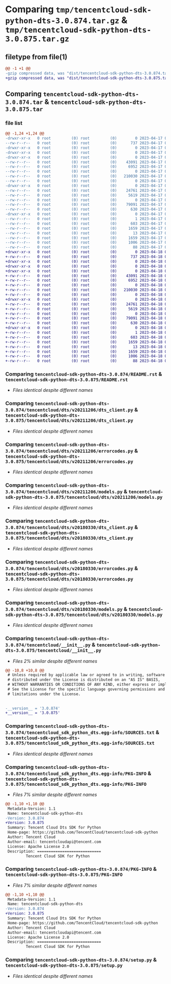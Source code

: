 # Comparing `tmp/tencentcloud-sdk-python-dts-3.0.874.tar.gz` & `tmp/tencentcloud-sdk-python-dts-3.0.875.tar.gz`

## filetype from file(1)

```diff
@@ -1 +1 @@
-gzip compressed data, was "dist/tencentcloud-sdk-python-dts-3.0.874.tar", last modified: Mon Apr 17 00:28:44 2023, max compression
+gzip compressed data, was "dist/tencentcloud-sdk-python-dts-3.0.875.tar", last modified: Tue Apr 18 00:37:08 2023, max compression
```

## Comparing `tencentcloud-sdk-python-dts-3.0.874.tar` & `tencentcloud-sdk-python-dts-3.0.875.tar`

### file list

```diff
@@ -1,24 +1,24 @@
-drwxr-xr-x   0 root         (0) root         (0)        0 2023-04-17 00:28:44.000000 tencentcloud-sdk-python-dts-3.0.874/
--rw-r--r--   0 root         (0) root         (0)      737 2023-04-17 00:28:44.000000 tencentcloud-sdk-python-dts-3.0.874/README.rst
-drwxr-xr-x   0 root         (0) root         (0)        0 2023-04-17 00:28:44.000000 tencentcloud-sdk-python-dts-3.0.874/tencentcloud/
-drwxr-xr-x   0 root         (0) root         (0)        0 2023-04-17 00:28:44.000000 tencentcloud-sdk-python-dts-3.0.874/tencentcloud/dts/
-drwxr-xr-x   0 root         (0) root         (0)        0 2023-04-17 00:28:44.000000 tencentcloud-sdk-python-dts-3.0.874/tencentcloud/dts/v20211206/
--rw-r--r--   0 root         (0) root         (0)    43091 2023-04-17 00:28:44.000000 tencentcloud-sdk-python-dts-3.0.874/tencentcloud/dts/v20211206/dts_client.py
--rw-r--r--   0 root         (0) root         (0)     6952 2023-04-17 00:28:44.000000 tencentcloud-sdk-python-dts-3.0.874/tencentcloud/dts/v20211206/errorcodes.py
--rw-r--r--   0 root         (0) root         (0)        0 2023-04-17 00:28:44.000000 tencentcloud-sdk-python-dts-3.0.874/tencentcloud/dts/v20211206/__init__.py
--rw-r--r--   0 root         (0) root         (0)   210030 2023-04-17 00:28:44.000000 tencentcloud-sdk-python-dts-3.0.874/tencentcloud/dts/v20211206/models.py
--rw-r--r--   0 root         (0) root         (0)        0 2023-04-17 00:28:44.000000 tencentcloud-sdk-python-dts-3.0.874/tencentcloud/dts/__init__.py
-drwxr-xr-x   0 root         (0) root         (0)        0 2023-04-17 00:28:44.000000 tencentcloud-sdk-python-dts-3.0.874/tencentcloud/dts/v20180330/
--rw-r--r--   0 root         (0) root         (0)    24761 2023-04-17 00:28:44.000000 tencentcloud-sdk-python-dts-3.0.874/tencentcloud/dts/v20180330/dts_client.py
--rw-r--r--   0 root         (0) root         (0)     5619 2023-04-17 00:28:44.000000 tencentcloud-sdk-python-dts-3.0.874/tencentcloud/dts/v20180330/errorcodes.py
--rw-r--r--   0 root         (0) root         (0)        0 2023-04-17 00:28:44.000000 tencentcloud-sdk-python-dts-3.0.874/tencentcloud/dts/v20180330/__init__.py
--rw-r--r--   0 root         (0) root         (0)    79091 2023-04-17 00:28:44.000000 tencentcloud-sdk-python-dts-3.0.874/tencentcloud/dts/v20180330/models.py
--rw-r--r--   0 root         (0) root         (0)      630 2023-04-17 00:28:44.000000 tencentcloud-sdk-python-dts-3.0.874/tencentcloud/__init__.py
-drwxr-xr-x   0 root         (0) root         (0)        0 2023-04-17 00:28:44.000000 tencentcloud-sdk-python-dts-3.0.874/tencentcloud_sdk_python_dts.egg-info/
--rw-r--r--   0 root         (0) root         (0)        1 2023-04-17 00:28:44.000000 tencentcloud-sdk-python-dts-3.0.874/tencentcloud_sdk_python_dts.egg-info/dependency_links.txt
--rw-r--r--   0 root         (0) root         (0)      603 2023-04-17 00:28:44.000000 tencentcloud-sdk-python-dts-3.0.874/tencentcloud_sdk_python_dts.egg-info/SOURCES.txt
--rw-r--r--   0 root         (0) root         (0)     1659 2023-04-17 00:28:44.000000 tencentcloud-sdk-python-dts-3.0.874/tencentcloud_sdk_python_dts.egg-info/PKG-INFO
--rw-r--r--   0 root         (0) root         (0)       13 2023-04-17 00:28:44.000000 tencentcloud-sdk-python-dts-3.0.874/tencentcloud_sdk_python_dts.egg-info/top_level.txt
--rw-r--r--   0 root         (0) root         (0)     1659 2023-04-17 00:28:44.000000 tencentcloud-sdk-python-dts-3.0.874/PKG-INFO
--rw-r--r--   0 root         (0) root         (0)     1006 2023-04-17 00:28:44.000000 tencentcloud-sdk-python-dts-3.0.874/setup.py
--rw-r--r--   0 root         (0) root         (0)       88 2023-04-17 00:28:44.000000 tencentcloud-sdk-python-dts-3.0.874/setup.cfg
+drwxr-xr-x   0 root         (0) root         (0)        0 2023-04-18 00:37:08.000000 tencentcloud-sdk-python-dts-3.0.875/
+-rw-r--r--   0 root         (0) root         (0)      737 2023-04-18 00:37:08.000000 tencentcloud-sdk-python-dts-3.0.875/README.rst
+drwxr-xr-x   0 root         (0) root         (0)        0 2023-04-18 00:37:08.000000 tencentcloud-sdk-python-dts-3.0.875/tencentcloud/
+drwxr-xr-x   0 root         (0) root         (0)        0 2023-04-18 00:37:08.000000 tencentcloud-sdk-python-dts-3.0.875/tencentcloud/dts/
+drwxr-xr-x   0 root         (0) root         (0)        0 2023-04-18 00:37:08.000000 tencentcloud-sdk-python-dts-3.0.875/tencentcloud/dts/v20211206/
+-rw-r--r--   0 root         (0) root         (0)    43091 2023-04-18 00:37:08.000000 tencentcloud-sdk-python-dts-3.0.875/tencentcloud/dts/v20211206/dts_client.py
+-rw-r--r--   0 root         (0) root         (0)     6952 2023-04-18 00:37:08.000000 tencentcloud-sdk-python-dts-3.0.875/tencentcloud/dts/v20211206/errorcodes.py
+-rw-r--r--   0 root         (0) root         (0)        0 2023-04-18 00:37:08.000000 tencentcloud-sdk-python-dts-3.0.875/tencentcloud/dts/v20211206/__init__.py
+-rw-r--r--   0 root         (0) root         (0)   210030 2023-04-18 00:37:08.000000 tencentcloud-sdk-python-dts-3.0.875/tencentcloud/dts/v20211206/models.py
+-rw-r--r--   0 root         (0) root         (0)        0 2023-04-18 00:37:08.000000 tencentcloud-sdk-python-dts-3.0.875/tencentcloud/dts/__init__.py
+drwxr-xr-x   0 root         (0) root         (0)        0 2023-04-18 00:37:08.000000 tencentcloud-sdk-python-dts-3.0.875/tencentcloud/dts/v20180330/
+-rw-r--r--   0 root         (0) root         (0)    24761 2023-04-18 00:37:08.000000 tencentcloud-sdk-python-dts-3.0.875/tencentcloud/dts/v20180330/dts_client.py
+-rw-r--r--   0 root         (0) root         (0)     5619 2023-04-18 00:37:08.000000 tencentcloud-sdk-python-dts-3.0.875/tencentcloud/dts/v20180330/errorcodes.py
+-rw-r--r--   0 root         (0) root         (0)        0 2023-04-18 00:37:08.000000 tencentcloud-sdk-python-dts-3.0.875/tencentcloud/dts/v20180330/__init__.py
+-rw-r--r--   0 root         (0) root         (0)    79091 2023-04-18 00:37:08.000000 tencentcloud-sdk-python-dts-3.0.875/tencentcloud/dts/v20180330/models.py
+-rw-r--r--   0 root         (0) root         (0)      630 2023-04-18 00:37:08.000000 tencentcloud-sdk-python-dts-3.0.875/tencentcloud/__init__.py
+drwxr-xr-x   0 root         (0) root         (0)        0 2023-04-18 00:37:08.000000 tencentcloud-sdk-python-dts-3.0.875/tencentcloud_sdk_python_dts.egg-info/
+-rw-r--r--   0 root         (0) root         (0)        1 2023-04-18 00:37:08.000000 tencentcloud-sdk-python-dts-3.0.875/tencentcloud_sdk_python_dts.egg-info/dependency_links.txt
+-rw-r--r--   0 root         (0) root         (0)      603 2023-04-18 00:37:08.000000 tencentcloud-sdk-python-dts-3.0.875/tencentcloud_sdk_python_dts.egg-info/SOURCES.txt
+-rw-r--r--   0 root         (0) root         (0)     1659 2023-04-18 00:37:08.000000 tencentcloud-sdk-python-dts-3.0.875/tencentcloud_sdk_python_dts.egg-info/PKG-INFO
+-rw-r--r--   0 root         (0) root         (0)       13 2023-04-18 00:37:08.000000 tencentcloud-sdk-python-dts-3.0.875/tencentcloud_sdk_python_dts.egg-info/top_level.txt
+-rw-r--r--   0 root         (0) root         (0)     1659 2023-04-18 00:37:08.000000 tencentcloud-sdk-python-dts-3.0.875/PKG-INFO
+-rw-r--r--   0 root         (0) root         (0)     1006 2023-04-18 00:37:08.000000 tencentcloud-sdk-python-dts-3.0.875/setup.py
+-rw-r--r--   0 root         (0) root         (0)       88 2023-04-18 00:37:08.000000 tencentcloud-sdk-python-dts-3.0.875/setup.cfg
```

### Comparing `tencentcloud-sdk-python-dts-3.0.874/README.rst` & `tencentcloud-sdk-python-dts-3.0.875/README.rst`

 * *Files identical despite different names*

### Comparing `tencentcloud-sdk-python-dts-3.0.874/tencentcloud/dts/v20211206/dts_client.py` & `tencentcloud-sdk-python-dts-3.0.875/tencentcloud/dts/v20211206/dts_client.py`

 * *Files identical despite different names*

### Comparing `tencentcloud-sdk-python-dts-3.0.874/tencentcloud/dts/v20211206/errorcodes.py` & `tencentcloud-sdk-python-dts-3.0.875/tencentcloud/dts/v20211206/errorcodes.py`

 * *Files identical despite different names*

### Comparing `tencentcloud-sdk-python-dts-3.0.874/tencentcloud/dts/v20211206/models.py` & `tencentcloud-sdk-python-dts-3.0.875/tencentcloud/dts/v20211206/models.py`

 * *Files identical despite different names*

### Comparing `tencentcloud-sdk-python-dts-3.0.874/tencentcloud/dts/v20180330/dts_client.py` & `tencentcloud-sdk-python-dts-3.0.875/tencentcloud/dts/v20180330/dts_client.py`

 * *Files identical despite different names*

### Comparing `tencentcloud-sdk-python-dts-3.0.874/tencentcloud/dts/v20180330/errorcodes.py` & `tencentcloud-sdk-python-dts-3.0.875/tencentcloud/dts/v20180330/errorcodes.py`

 * *Files identical despite different names*

### Comparing `tencentcloud-sdk-python-dts-3.0.874/tencentcloud/dts/v20180330/models.py` & `tencentcloud-sdk-python-dts-3.0.875/tencentcloud/dts/v20180330/models.py`

 * *Files identical despite different names*

### Comparing `tencentcloud-sdk-python-dts-3.0.874/tencentcloud/__init__.py` & `tencentcloud-sdk-python-dts-3.0.875/tencentcloud/__init__.py`

 * *Files 2% similar despite different names*

```diff
@@ -10,8 +10,8 @@
 # Unless required by applicable law or agreed to in writing, software
 # distributed under the License is distributed on an "AS IS" BASIS,
 # WITHOUT WARRANTIES OR CONDITIONS OF ANY KIND, either express or implied.
 # See the License for the specific language governing permissions and
 # limitations under the License.
 
 
-__version__ = '3.0.874'
+__version__ = '3.0.875'
```

### Comparing `tencentcloud-sdk-python-dts-3.0.874/tencentcloud_sdk_python_dts.egg-info/SOURCES.txt` & `tencentcloud-sdk-python-dts-3.0.875/tencentcloud_sdk_python_dts.egg-info/SOURCES.txt`

 * *Files identical despite different names*

### Comparing `tencentcloud-sdk-python-dts-3.0.874/tencentcloud_sdk_python_dts.egg-info/PKG-INFO` & `tencentcloud-sdk-python-dts-3.0.875/tencentcloud_sdk_python_dts.egg-info/PKG-INFO`

 * *Files 7% similar despite different names*

```diff
@@ -1,10 +1,10 @@
 Metadata-Version: 1.1
 Name: tencentcloud-sdk-python-dts
-Version: 3.0.874
+Version: 3.0.875
 Summary: Tencent Cloud Dts SDK for Python
 Home-page: https://github.com/TencentCloud/tencentcloud-sdk-python
 Author: Tencent Cloud
 Author-email: tencentcloudapi@tencent.com
 License: Apache License 2.0
 Description: ============================
         Tencent Cloud SDK for Python
```

### Comparing `tencentcloud-sdk-python-dts-3.0.874/PKG-INFO` & `tencentcloud-sdk-python-dts-3.0.875/PKG-INFO`

 * *Files 7% similar despite different names*

```diff
@@ -1,10 +1,10 @@
 Metadata-Version: 1.1
 Name: tencentcloud-sdk-python-dts
-Version: 3.0.874
+Version: 3.0.875
 Summary: Tencent Cloud Dts SDK for Python
 Home-page: https://github.com/TencentCloud/tencentcloud-sdk-python
 Author: Tencent Cloud
 Author-email: tencentcloudapi@tencent.com
 License: Apache License 2.0
 Description: ============================
         Tencent Cloud SDK for Python
```

### Comparing `tencentcloud-sdk-python-dts-3.0.874/setup.py` & `tencentcloud-sdk-python-dts-3.0.875/setup.py`

 * *Files identical despite different names*

